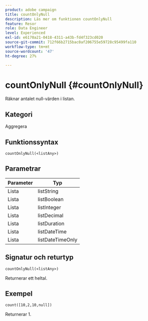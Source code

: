 ```yaml
---
product: adobe campaign
title: countOnlyNull
description: Läs mer om funktionen countOnlyNull
feature: Resor
role: Data Engineer
level: Experienced
exl-id: e6170a21-0418-4311-a43b-fd4f323cd020
source-git-commit: 712f66b2715bac0af206755e59728c95499fa110
workflow-type: tm+mt
source-wordcount: '47'
ht-degree: 27%

---
```


# countOnlyNull {#countOnlyNull}

Räknar antalet null-värden i listan.

## Kategori

Aggregera

## Funktionssyntax

`countOnlyNull(<listAny>)`

## Parametrar

| Parameter | Typ |
|-----------|------------------|
| Lista | listString |
| Lista | listBoolean |
| Lista | listInteger |
| Lista | listDecimal |
| Lista | listDuration |
| Lista | listDateTime |
| Lista | listDateTimeOnly |

## Signatur och returtyp

`countOnlyNull(<listAny>)`

Returnerar ett heltal.

## Exempel

`count([10,2,10,null])`

Returnerar 1.
